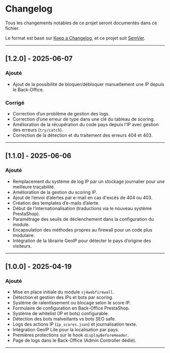 # Changelog

Tous les changements notables de ce projet seront documentés dans ce fichier.

Le format est basé sur [Keep a Changelog](https://keepachangelog.com/fr/1.0.0/), et ce projet suit [SemVer](https://semver.org/lang/fr/).

---

## [1.2.0] - 2025-06-07
### Ajouté
- Ajout de la possibilité de bloquer/débloquer manuellement une IP depuis le Back-Office.

### Corrigé
- Correction d’un problème de gestion des logs.
- Correction d’une erreur de type dans une clé du tableau de scoring.
- Amélioration de la récupération du code pays depuis l'IP avec gestion des erreurs (`try/catch`).
- Correction de la détection et du traitement des erreurs 404 et 403.

---

## [1.1.0] - 2025-06-06
### Ajouté
- Remplacement du système de log IP par un stockage journalier pour une meilleure traçabilité.
- Amélioration de la gestion du scoring IP.
- Ajout de l’envoi d’alertes par e-mail en cas d'excès de 404 ou 403.
- Création des templates d’e-mails d’alerte.
- Début de l’internationalisation (traductions via le nouveau système PrestaShop).
- Paramétrage des seuils de déclenchement dans la configuration du module.
- Encapsulation des méthodes propres au firewall pour un code plus modulaire.
- Intégration de la librairie GeoIP pour détecter le pays d’origine des visiteurs.

---

## [1.0.0] - 2025-04-19
### Ajouté
- Mise en place initiale du module `sj4webfirewall`.
- Détection et gestion des IPs et bots par scoring.
- Système de ralentissement ou blocage selon le score IP.
- Formulaire de configuration en Back-Office PrestaShop.
- Système de whitelist (IP et bots) configurable.
- Détection des bots malveillants vs bots SEO safe.
- Logs des actions IP (`ip_scores.json`) et journalisation texte.
- Intégration GeoIP Lite pour la localisation par pays.
- Premières protections sur le hook `displayBeforeHeader`.
- Page de logs dans le Back-Office (Admin Controller dédié).

---
